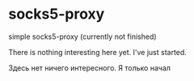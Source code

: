 # socks5-proxy
simple socks5-proxy (currently not finished)

There is nothing interesting here yet. I've just started.

Здесь нет ничего интересного. Я только начал
